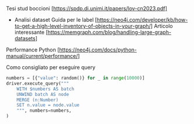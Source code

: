 Tesi stud boccioni [https://spdp.di.unimi.it/papers/lov-cn2023.pdf]
- Analisi dataset
Guida per le label [https://neo4j.com/developer/kb/how-to-get-a-high-level-inventory-of-objects-in-your-graph/]
Articolo interessante [https://memgraph.com/blog/handling-large-graph-datasets]

Performance Python [https://neo4j.com/docs/python-manual/current/performance/]

Como consigliato per eseguire query
```python
numbers = [{"value": random()} for _ in range(10000)]
driver.execute_query("""
    WITH $numbers AS batch
    UNWIND batch AS node
    MERGE (n:Number)
    SET n.value = node.value
    """, numbers=numbers,
)
```

